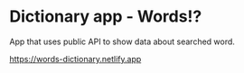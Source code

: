 # Dictionary app - Words!?

App that uses public API to show data about searched word.

https://words-dictionary.netlify.app
